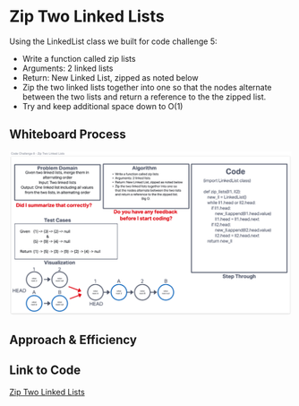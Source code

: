 # Zip Two Linked Lists
Using the LinkedList class we built for code challenge 5:
- Write a function called zip lists
- Arguments: 2 linked lists
- Return: New Linked List, zipped as noted below
- Zip the two linked lists together into one so that the nodes alternate between the two lists and return a reference to the the zipped list.
- Try and keep additional space down to O(1)

## Whiteboard Process
![zip two linked lists](linked_list_zip.png)

## Approach & Efficiency


## Link to Code
[Zip Two Linked Lists](/code_challenges/linked_list_zip.py)
